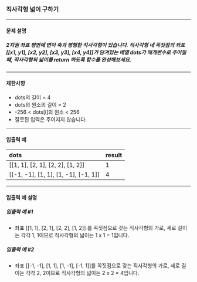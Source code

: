 ### 직사각형 넓이 구하기

***

#### 문제 설명
##### 2차원 좌표 평면에 변이 축과 평행한 직사각형이 있습니다. 직사각형 네 꼭짓점의 좌표 [[x1, y1], [x2, y2], [x3, y3], [x4, y4]]가 담겨있는 배열 dots가 매개변수로 주어질 때, 직사각형의 넓이를 return 하도록 함수를 완성해보세요.

*** 

#### 제한사항
* dots의 길이 = 4
* dots의 원소의 길이 = 2
* -256 < dots[i]의 원소 < 256
* 잘못된 입력은 주어지지 않습니다.

***

#### 입출력 예
dots	                            |result|
|:--                                |:--
[[1, 1], [2, 1], [2, 2], [1, 2]]	|1     |
[[-1, -1], [1, 1], [1, -1], [-1, 1]]|4     |

***

#### 입출력 예 설명
##### 입출력 예 #1
* 좌표 [[1, 1], [2, 1], [2, 2], [1, 2]] 를 꼭짓점으로 갖는 직사각형의 가로, 세로 길이는 각각 1, 1이므로 직사각형의 넓이는 1 x 1 = 1입니다.

##### 입출력 예 #2
* 좌표 [[-1, -1], [1, 1], [1, -1], [-1, 1]]를 꼭짓점으로 갖는 직사각형의 가로, 세로 길이는 각각 2, 2이므로 직사각형의 넓이는 2 x 2 = 4입니다.